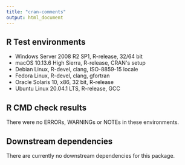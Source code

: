 ```yaml
---
title: "cran-comments"
output: html_document
---
```


## R Test environments
* Windows Server 2008 R2 SP1, R-release, 32/64 bit
* macOS 10.13.6 High Sierra, R-release, CRAN's setup
* Debian Linux, R-devel, clang, ISO-8859-15 locale
* Fedora Linux, R-devel, clang, gfortran
* Oracle Solaris 10, x86, 32 bit, R-release
* Ubuntu Linux 20.04.1 LTS, R-release, GCC


## R CMD check results
There were no ERRORs, WARNINGs or NOTEs in these environments.


## Downstream dependencies
There are currently no downstream dependencies for this package.
